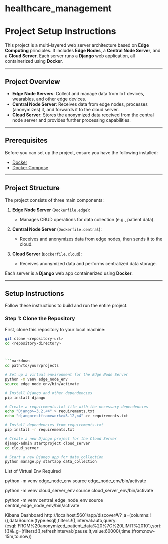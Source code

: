 # healthcare_management



# Project Setup Instructions

This project is a multi-layered web server architecture based on **Edge Computing** principles. It includes **Edge Nodes**, a **Central Node Server**, and a **Cloud Server**. Each server runs a **Django** web application, all containerized using **Docker**.

---

## Project Overview

- **Edge Node Servers**: Collect and manage data from IoT devices, wearables, and other edge devices.
- **Central Node Server**: Receives data from edge nodes, processes (anonymizes) it, and forwards it to the cloud server.
- **Cloud Server**: Stores the anonymized data received from the central node server and provides further processing capabilities.

---

## Prerequisites

Before you can set up the project, ensure you have the following installed:

- [Docker](https://www.docker.com/products/docker-desktop)
- [Docker Compose](https://docs.docker.com/compose/install/)

---

## Project Structure

The project consists of three main components:

1. **Edge Node Server** (`Dockerfile.edge`):
   - Manages CRUD operations for data collection (e.g., patient data).
   
2. **Central Node Server** (`Dockerfile.central`):
   - Receives and anonymizes data from edge nodes, then sends it to the cloud.
   
3. **Cloud Server** (`Dockerfile.cloud`):
   - Receives anonymized data and performs centralized data storage.

Each server is a **Django** web app containerized using **Docker**.

---

## Setup Instructions

Follow these instructions to build and run the entire project.

### Step 1: Clone the Repository

First, clone this repository to your local machine:

```bash
git clone <repository-url>
cd <repository-directory>



```markdown
cd path/to/your/projects

# Set up a virtual environment for the Edge Node Server
python -m venv edge_node_env
source edge_node_env/bin/activate

# Install Django and other dependencies
pip install django

# Create a requirements.txt file with the necessary dependencies
echo "Django>=3.2,<4" > requirements.txt
echo "djangorestframework>=3.12,<4" >> requirements.txt

# Install dependencies from requirements.txt
pip install -r requirements.txt

# Create a new Django project for the Cloud Server
django-admin startproject cloud_server
cd cloud_server

# Start a new Django app for data collection
python manage.py startapp data_collection
```



List of Virtual Env Required 

python -m venv edge_node_env
source edge_node_env/bin/activate

python -m venv cloud_server_env
source cloud_server_env/bin/activate

python -m venv central_edge_node_env
source central_edge_node_env/bin/activate



Kibana Dashboard
http://localhost:5601/app/discover#/?_a=(columns:!(),dataSource:(type:esql),filters:!(),interval:auto,query:(esql:'FROM%20anonymized_patient_data%20%7C%20LIMIT%2010'),sort:!())&_g=(filters:!(),refreshInterval:(pause:!t,value:60000),time:(from:now-15m,to:now))

